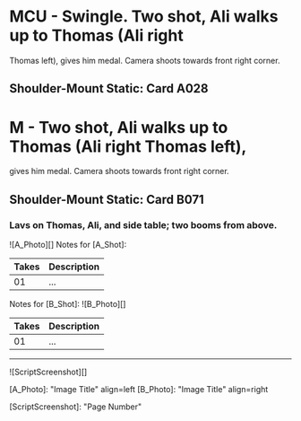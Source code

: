 # MCU - Swingle. Two shot, Ali walks up to Thomas (Ali rightThomas left), gives him medal. Camera shoots towards frontright corner.
## Shoulder-Mount Static: Card A028

# M - Two shot, Ali walks up to Thomas (Ali right Thomas left),
gives him medal. Camera shoots towards front right corner.
## Shoulder-Mount Static: Card B071

### Lavs on Thomas, Ali, and side table; two booms from above.

![A_Photo][]
Notes for [A_Shot]: 

| Takes | Description |
|:---|:----|
| 01 | ... |

Notes for [B_Shot]: 
![B_Photo][]

| Takes | Description |
|:---|:----|
| 01 | ... |

----

![ScriptScreenshot][]


[A_Photo]:  "Image Title" align=left
[B_Photo]:  "Image Title" align=right

[ScriptScreenshot]: "Page Number"